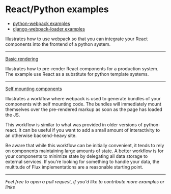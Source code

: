 React/Python examples
=====================

- [python-webpack examples](https://github.com/markfinger/python-webpack/tree/master/examples)
- [django-webpack-loader examples](https://github.com/owais/django-webpack-loader/tree/master/examples)

Illustrates how to use webpack so that you can integrate your React components into the frontend of a python system.

--------------------------------------

[Basic rendering](basic_rendering)

Illustrates how to pre-render React components for a production system. The example use React as a substitute for 
python template systems.

--------------------------------------

[Self mounting components](self_mounting_components)

Illustrates a workflow where webpack is used to generate bundles of your components with self mounting code. The 
bundles will immediately mount themselves over the pre-rendered markup as soon as the page has loaded the JS.

This workflow is similar to what was provided in older versions of python-react. It can be useful
if you want to add a small amount of interactivity to an otherwise backend-heavy site.

Be aware that while this workflow can be initially convenient, it tends to rely on components maintaining
large amounts of state. A better workflow is for your components to minimize state by delegating all
data storage to external services. If you're looking for something to handle your data, the multitude
of Flux implementations are a reasonable starting point.

--------------------------------------

*Feel free to open a pull request, if you'd like to contribute more examples or links*
